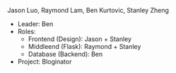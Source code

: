 Jason Luo, Raymond Lam, Ben Kurtovic, Stanley Zheng

* Leader: Ben
* Roles:
  * Frontend (Design): Jason + Stanley
  * Middleend (Flask): Raymond + Stanley
  * Database (Backend): Ben
* Project: Bloginator
